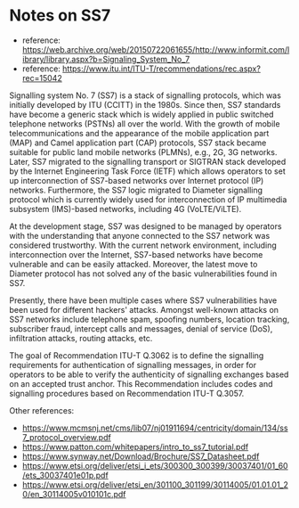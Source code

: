 # Notes on SS7

 - reference: https://web.archive.org/web/20150722061655/http://www.informit.com/library/library.aspx?b=Signaling_System_No_7
 - reference: https://www.itu.int/ITU-T/recommendations/rec.aspx?rec=15042

Signalling system No. 7 (SS7) is a stack of signalling protocols, which was initially developed by ITU (CCITT) in the 1980s. Since then, SS7 standards have become a
generic stack which is widely applied in public switched telephone networks (PSTNs) all over the world. With the growth of mobile telecommunications and the appearance
of the mobile application part (MAP) and Camel application part (CAP) protocols, SS7 stack became suitable for public land mobile networks (PLMNs), e.g., 2G, 3G networks.
Later, SS7 migrated to the signalling transport or SIGTRAN stack developed by the Internet Engineering Task Force (IETF) which allows operators to set
up interconnection of SS7-based networks over Internet protocol (IP) networks. Furthermore, the SS7 logic migrated to Diameter signalling protocol which is
currently widely used for interconnection of IP multimedia subsystem (IMS)-based networks, including 4G (VoLTE/ViLTE).

At the development stage, SS7 was designed to be managed by operators with the understanding that anyone connected to the SS7 network was considered trustworthy. 
With the current network environment, including interconnection over the Internet, SS7-based networks have become vulnerable and can be easily attacked. Moreover,
the latest move to Diameter protocol has not solved any of the basic vulnerabilities found in SS7.

Presently, there have been multiple cases where SS7 vulnerabilities have been used for different hackers' attacks. Amongst well-known attacks on SS7 networks 
include telephone spam, spoofing numbers, location tracking, subscriber fraud, intercept calls and messages, denial of service (DoS), infiltration attacks,
routing attacks, etc.

The goal of Recommendation ITU-T Q.3062 is to define the signalling requirements for authentication of signalling messages, in order for operators to be able 
to verify the authenticity of signalling exchanges based on an accepted trust anchor. This Recommendation includes codes and signalling procedures based on Recommendation ITU-T Q.3057.

Other references:
 - https://www.mcmsnj.net/cms/lib07/nj01911694/centricity/domain/134/ss7_protocol_overview.pdf
 - https://www.patton.com/whitepapers/intro_to_ss7_tutorial.pdf
 - https://www.synway.net/Download/Brochure/SS7_Datasheet.pdf
 - https://www.etsi.org/deliver/etsi_i_ets/300300_300399/30037401/01_60/ets_30037401e01p.pdf
 - https://www.etsi.org/deliver/etsi_en/301100_301199/30114005/01.01.01_20/en_30114005v010101c.pdf
